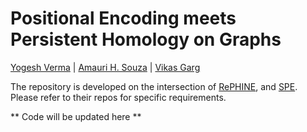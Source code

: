 # Positional Encoding meets Persistent Homology on Graphs

 [Yogesh Verma](https://yoverma.github.io/yoerma.github.io/) | [Amauri H. Souza](https://www.amauriholanda.org)  |  [Vikas Garg](https://www.mit.edu/~vgarg/)

The repository is developed on the intersection of [RePHINE](https://github.com/Aalto-QuML/RePHINE), and [SPE](https://github.com/Graph-COM/SPE). Please refer to their repos for specific requirements.

** Code will be updated here **

<!--
#To run the SPE with VC/RePHINE run

 ```
cd SPE/zinc/
python -u runner.py --config_dirpath ../configs/zinc --config_name SPE_gine_gin_mlp_pe37.yaml --seed 0
 ``` --!>
